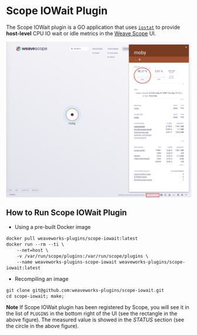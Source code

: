# Scope IOWait Plugin

The Scope IOWait plugin is a GO application that uses [`iostat`](https://linux.die.net/man/1/iostat) to provide **host-level** CPU IO wait or idle metrics in the [Weave Scope](https://github.com/weaveworks/scope) UI.

<img src="imgs/iowait.png" width="800" alt="Scope IOWait Plugin screenshot" align="center">

## How to Run Scope IOWait Plugin

* Using a pre-built Docker image

```
docker pull weaveworks-plugins/scope-iowait:latest
docker run --rm --ti \ 
	--net=host \
	-v /var/run/scope/plugins:/var/run/scope/plugins \
	--name weaveworks-plugins-scope-iowait weaveworks-plugins/scope-iowait:latest
```

* Recompiling an image

```
git clone git@github.com:weaveworks-plugins/scope-iowait.git
cd scope-iowait; make;
```

**Note** If Scope IOWait plugin has been registered by Scope, you will see it in the list of `PLUGINS` in the bottom right of the UI (see the rectangle in the above figure).
The measured value is showed in the *STATUS* section (see the circle in the above figure).
